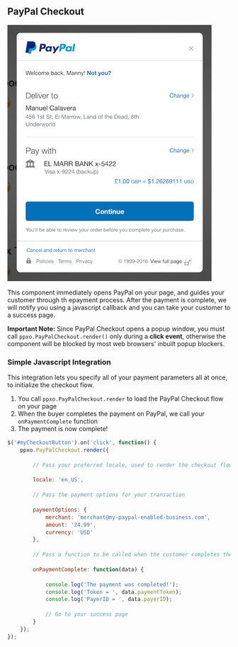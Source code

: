 ## PayPal Checkout

![PayPal Checkout](./checkout.png)

This component immediately opens PayPal on your page, and guides your customer through th epayment process. After the
payment is complete, we will notify you using a javascript callback and you can take your customer to a success page.

**Important Note:** Since PayPal Checkout opens a popup window, you must call `ppxo.PayPalCheckout.render()` only during
a **click event**, otherwise the component will be blocked by most web browsers' inbuilt popup blockers.

### Simple Javascript Integration

This integration lets you specify all of your payment parameters all at once, to initialize the checkout flow.

1. You call `ppxo.PayPalCheckout.render` to load the PayPal Checkout flow on your page
2. When the buyer completes the payment on PayPal, we call your `onPaymentComplete` function
3. The payment is now complete!

```javascript
$('#myCheckoutButton').on('click', function() {
	ppxo.PayPalCheckout.render({

		// Pass your preferred locale, used to render the checkout flow (optional)

		locale: 'en_US',

		// Pass the payment options for your transaction

		paymentOptions: {
			merchant: 'merchant@my-paypal-enabled-business.com',
			amount: '24.99',
			currency: 'USD'
		},

		// Pass a function to be called when the customer completes the payment

		onPaymentComplete: function(data) {

			console.log('The payment was completed!');
			console.log('Token = ', data.paymentToken);
			console.log('PayerID = ', data.payerID);

			// Go to your success page
		}
	});
});
```
